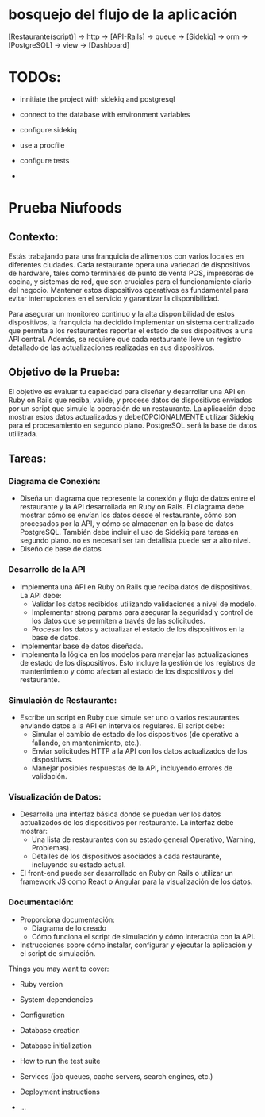 # bosquejo del flujo de la aplicación

[Restaurante(script)] → http → [API-Rails] → queue →  [Sidekiq] → orm → [PostgreSQL] → view → [Dashboard]


# TODOs:

- innitiate the project with sidekiq and postgresql
- connect to the database with environment variables
- configure sidekiq
- use a procfile

- configure tests
- 

# Prueba Niufoods
## Contexto:
 Estás trabajando para una franquicia de alimentos con varios locales en diferentes ciudades.
 Cada restaurante opera una variedad de dispositivos de hardware, tales como terminales de punto de venta POS, impresoras de cocina, y sistemas de red, que son cruciales para el funcionamiento diario del negocio. Mantener estos dispositivos operativos es fundamental para evitar interrupciones en el servicio y garantizar la disponibilidad.

 Para asegurar un monitoreo continuo y la alta disponibilidad de estos dispositivos, la franquicia ha decidido implementar un sistema centralizado que permita a los restaurantes reportar el estado de sus dispositivos a una API central. Además, se requiere que cada restaurante lleve un registro detallado de las actualizaciones realizadas en sus dispositivos.

## Objetivo de la Prueba:
 El objetivo es evaluar tu capacidad para diseñar y desarrollar una API en Ruby on Rails que reciba, valide, y procese datos de dispositivos enviados por un script que simule la operación de un restaurante. La aplicación debe mostrar estos datos actualizados y debe(OPCIONALMENTE utilizar Sidekiq para el procesamiento en segundo plano. PostgreSQL será la base de datos utilizada.
 
## Tareas:
### Diagrama de Conexión:
 - Diseña un diagrama que represente la conexión y flujo de datos entre el restaurante y la API
 desarrollada en Ruby on Rails. El diagrama debe mostrar cómo se envían los datos desde el
restaurante, cómo son procesados por la API, y cómo se almacenan en la base de datos
 PostgreSQL. También debe incluir el uso de Sidekiq para tareas en segundo plano. no es necesari
 ser tan detallista puede ser a alto nivel.
 - Diseño de base de datos
### Desarrollo de la API
 - Implementa una API en Ruby on Rails que reciba datos de dispositivos. La API debe:
   - Validar los datos recibidos utilizando validaciones a nivel de modelo.
   - Implementar strong params para asegurar la seguridad y control de los datos que se
     permiten a través de las solicitudes.
   - Procesar los datos y actualizar el estado de los dispositivos en la base de datos.
 - Implementar base de datos diseñada.
 - Implementa la lógica en los modelos para manejar las actualizaciones de estado de los
   dispositivos. Esto incluye la gestión de los registros de mantenimiento y cómo afectan al
   estado de los dispositivos y del restaurante.
### Simulación de Restaurante:
 - Escribe un script en Ruby que simule ser uno o varios restaurantes enviando datos a la API
 en intervalos regulares. El script debe:
   - Simular el cambio de estado de los dispositivos (de operativo a fallando, en
 mantenimiento, etc.).
   - Enviar solicitudes HTTP a la API con los datos actualizados de los dispositivos.
   - Manejar posibles respuestas de la API, incluyendo errores de validación.
### Visualización de Datos:
 - Desarrolla una interfaz básica donde se puedan ver los datos actualizados de los
 dispositivos por restaurante. La interfaz debe mostrar:
   - Una lista de restaurantes con su estado general Operativo, Warning, Problemas).
   - Detalles de los dispositivos asociados a cada restaurante, incluyendo su estado actual.
 - El front-end puede ser desarrollado en Ruby on Rails o utilizar un framework JS como React
    o Angular para la visualización de los datos.
### Documentación:
 - Proporciona documentación:
   - Diagrama de lo creado
   - Cómo funciona el script de simulación y cómo interactúa con la API.
 - Instrucciones sobre cómo instalar, configurar y ejecutar la aplicación y el script de
 simulación.




Things you may want to cover:

* Ruby version

* System dependencies

* Configuration

* Database creation

* Database initialization

* How to run the test suite

* Services (job queues, cache servers, search engines, etc.)

* Deployment instructions

* ...
